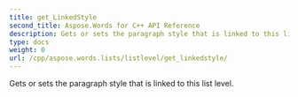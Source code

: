 ```yaml
---
title: get_LinkedStyle
second_title: Aspose.Words for C++ API Reference
description: Gets or sets the paragraph style that is linked to this list level. 
type: docs
weight: 0
url: /cpp/aspose.words.lists/listlevel/get_linkedstyle/
---
```


Gets or sets the paragraph style that is linked to this list level. 


